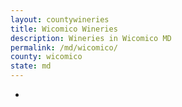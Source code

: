 ```yaml
---
layout: countywineries
title: Wicomico Wineries
description: Wineries in Wicomico MD
permalink: /md/wicomico/
county: wicomico
state: md
---
```

-
